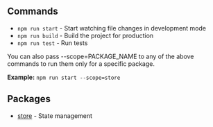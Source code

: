 ## Commands
- `npm run start` - Start watching file changes in development mode
- `npm run build` - Build the project for production
- `npm run test` - Run tests

You can also pass --scope=PACKAGE_NAME to any of the above commands to run them only for a specific package.

**Example:** `npm run start --scope=store`

## Packages
- [store](./packages/store/README.md) - State management
